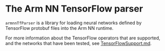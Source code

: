 # The Arm NN TensorFlow parser

`armnnTfParser` is a library for loading neural networks defined by TensorFlow protobuf files into the Arm NN runtime.

For more information about the TensorFlow operators that are supported, and the networks that have been tested, see [TensorFlowSupport.md](./TensorFlowSupport.md).
